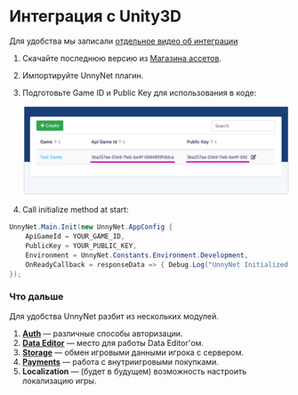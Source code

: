 # Интеграция с Unity3D

Для удобства мы записали [отдельное видео об интеграции](https://youtu.be/91JYYb1KVIY)

1.  Скачайте последнюю версию из [Магазина ассетов](https://assetstore.unity.com/packages/slug/128920).
2.  Импортируйте UnnyNet плагин.
3.  Подготовьте Game ID и Public Key для использования в коде:

    ![Screenshot](../img/game_id.jpg)

4.  Call initialize method at start:
        
```csharp fct_label="Unity"
UnnyNet.Main.Init(new UnnyNet.AppConfig {
    ApiGameId = YOUR_GAME_ID,
    PublicKey = YOUR_PUBLIC_KEY,
    Environment = UnnyNet.Constants.Environment.Development,
    OnReadyCallback = responseData => { Debug.Log("UnnyNet Initialized: " + responseData.Success); }
});
```

### Что дальше

Для удобства UnnyNet разбит из нескольких модулей.

1. [**Auth**](/basic/authorization) — различные способы авторизации.
2. [**Data Editor**](/data_editor/basic) — место для работы Data Editor'ом.
3. [**Storage**](/basic/storage) — обмен игровыми данными игрока с сервером.
4. [**Payments**](/basic/payments) — работа с внутриигровыми покупками.
5. **Localization** — (будет в будущем) возможность настроить локализацию игры.
